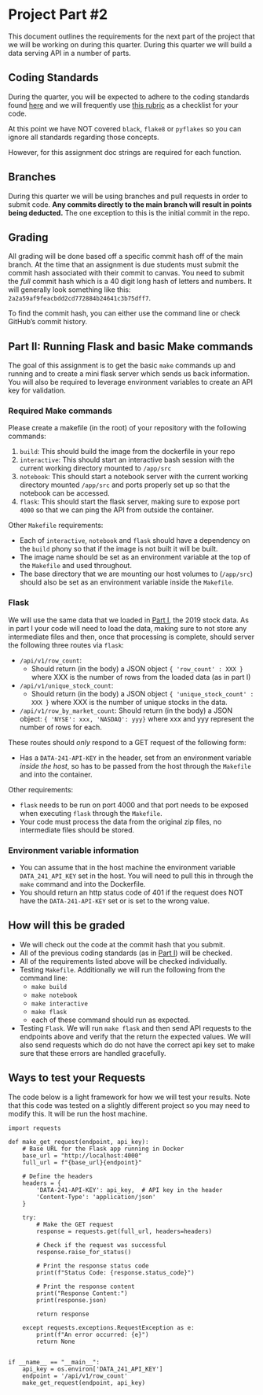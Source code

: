 # Project Part #2

This document outlines the requirements for the next part of the project that we will be working on during this quarter. During this quarter we will build a data serving API in a number of parts.

## Coding Standards

During the quarter, you will be expected to adhere to the coding standards found [here](https://github.com/dsi-clinic/the-clinic/blob/main/coding-standards/coding-standards.md) and we will frequently use [this rubric](https://github.com/dsi-clinic/the-clinic/blob/main/rubrics/final-technical-cleanup.md) as a checklist for your code.

At this point we have NOT covered `black`, `flake8` or `pyflakes` so you can ignore all standards regarding those concepts.

However, for this assignment doc strings are required for each function.

## Branches

During this quarter we will be using branches and pull requests in order to submit code. **Any commits directly to the main branch will result in points being deducted.** The one exception to this is the initial commit in the repo.

## Grading

All grading will be done based off a specific commit hash off of the main branch. At the time that an assignment is due students must submit the commit hash associated with their commit to canvas. You need to submit the _full_ commit hash which is a 40 digit long hash of letters and numbers. It will generally look something like this: `2a2a59af9feacbdd2cd772884b24641c3b75dff7`.

To find the commit hash, you can either use the command line or check GitHub’s commit history.


## Part II: Running Flask and basic Make commands

The goal of this assignment is to get the basic `make` commands up and running and to create a mini flask server which sends us back information. You will also be required to leverage environment variables to create an API key for validation.

### Required Make commands

Please create a makefile (in the root) of your repository with the following commands:

1. `build`: This should build the image from the dockerfile in your repo
2. `interactive`: This should start an interactive bash session with the current working directory mounted to `/app/src`
3. `notebook`: This should start a notebook server with the current working directory mounted `/app/src` and ports properly set up so that the notebook can be accessed.
4. `flask`: This should start the flask server, making sure to expose port `4000` so that we can ping the API from outside the container.

Other `Makefile` requirements:
- Each of `interactive`, `notebook` and `flask` should have a dependency on the `build` phony so that if the image is not built it will be built.
- The image name should be set as an environment variable at the top of the `Makefile` and used throughout. 
- The base directory that we are mounting our host volumes to (`/app/src`) should also be set as an environment variable inside the `Makefile`.

### Flask 

We will use the same data that we loaded in [Part I](part_1.md), the 2019 stock data. As in part I your code will need to load the data, making sure to not store any intermediate files and then, once that processing is complete, should server the following three routes via `flask`: 

- `/api/v1/row_count`:
  - Should return (in the body) a JSON object `{ 'row_count' : XXX }` where XXX is the number of rows from the loaded data (as in part I)
- `/api/v1/unique_stock_count`:
  - Should return (in the body) a JSON object `{ 'unique_stock_count' : XXX }` where XXX is the number of unique stocks in the data.
- `/api/v1/row_by_market_count`: Should return (in the body) a JSON object: `{ 'NYSE': xxx, 'NASDAQ': yyy}` where xxx and yyy represent the number of rows for each. 

These routes should _only_ respond to a GET request of the following form:
- Has a `DATA-241-API-KEY` in the header, set from an environment variable _inside the host_, so has to be passed from the host through the `Makefile` and into the container.

Other requirements:
- `flask` needs to be run on port 4000 and that port needs to be exposed when executing `flask` through the `Makefile`.
- Your code must process the data from the original zip files, no intermediate files should be stored.

### Environment variable information

- You can assume that in the host machine the environment variable `DATA_241_API_KEY` set in the host. You will need to pull this in through the `make` command and into the Dockerfile. 
- You should return an http status code of 401 if the request does NOT have the `DATA-241-API-KEY` set or is set to the wrong value.

## How will this be graded

- We will check out the code at the commit hash that you submit.
- All of the previous coding standards (as in [Part I](part_1_rubric.md)) will be checked. 
- All of the requirements listed above will be checked individually.
- Testing `Makefile`. Additionally we will run the following from the command line:
  - `make build` 
  - `make notebook`
  - `make interactive`
  - `make flask`
  - each of these command should run as expected.
- Testing `Flask`. We will run `make flask` and then send API requests to the endpoints above and verify that the return the expected values. We will also send requests which do do not have the correct api key set to make sure that these errors are handled gracefully.

## Ways to test your Requests

The code below is a light framework for how we will test your results. Note that this code was tested on a slightly different project so you may need to modify this. It will be run the host machine.

```
import requests

def make_get_request(endpoint, api_key):
    # Base URL for the Flask app running in Docker
    base_url = "http://localhost:4000"  
    full_url = f"{base_url}{endpoint}"

    # Define the headers
    headers = {
        'DATA-241-API-KEY': api_key,  # API key in the header
        'Content-Type': 'application/json'
    }

    try:
        # Make the GET request
        response = requests.get(full_url, headers=headers)
        
        # Check if the request was successful
        response.raise_for_status()
        
        # Print the response status code
        print(f"Status Code: {response.status_code}")
        
        # Print the response content
        print("Response Content:")
        print(response.json)
        
        return response

    except requests.exceptions.RequestException as e:
        print(f"An error occurred: {e}")
        return None


if __name__ == "__main__":
    api_key = os.environ['DATA_241_API_KEY']
    endpoint = '/api/v1/row_count'
    make_get_request(endpoint, api_key)

```